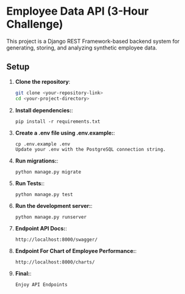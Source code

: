 # Employee Data API (3-Hour Challenge)

This project is a Django REST Framework-based backend system for generating, storing, and analyzing synthetic employee data.

## Setup

1. **Clone the repository**:
   ```bash
   git clone <your-repository-link>
   cd <your-project-directory>
2. **Install dependencies:**:
   ```
   pip install -r requirements.txt
   ```
3. **Create a .env file using .env.example:**:
   ```
   cp .env.example .env
   Update your .env with the PostgreSQL connection string.
   ```
4. **Run migrations:**:
   ```
   python manage.py migrate
   ```
   
5. **Run Tests:**:
   ```
   python manage.py test
   ```
5. **Run the development server:**:
   ```
   python manage.py runserver
   ```
6. **Endpoint API Docs:**:
   ```
   http://localhost:8000/swagger/
   ```
7. **Endpoint For Chart of Employee Performance:**:
   ```
   http://localhost:8000/charts/
   ```
7. **Final:**:
   ```
   Enjoy API Endpoints
   ```